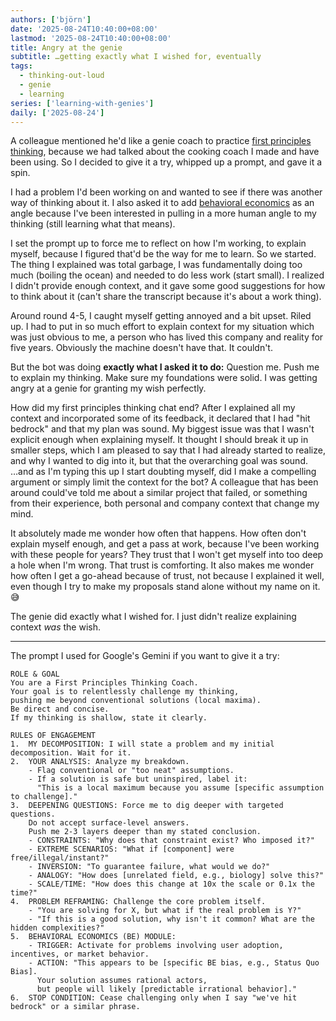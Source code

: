 ```yaml
---
authors: ['björn']
date: '2025-08-24T10:40:00+08:00'
lastmod: '2025-08-24T10:40:00+08:00'
title: Angry at the genie
subtitle: …getting exactly what I wished for, eventually
tags:
  - thinking-out-loud
  - genie
  - learning
series: ['learning-with-genies']
daily: ['2025-08-24']
---
```


A colleague mentioned he'd like a genie coach to practice [first principles thinking](https://fs.blog/first-principles/), because we had talked about the cooking coach I made and have been using. So I decided to give it a try, whipped up a prompt, and gave it a spin.

I had a problem I'd been working on and wanted to see if there was another way of thinking about it. I also asked it to add [behavioral economics](https://en.wikipedia.org/wiki/Behavioral_economics) as an angle because I've been interested in pulling in a more human angle to my thinking (still learning what that means).

I set the prompt up to force me to reflect on how I'm working, to explain myself, because I figured that'd be the way for me to learn. So we started. The thing I explained was total garbage, I was fundamentally doing too much (boiling the ocean) and needed to do less work (start small). I realized I didn't provide enough context, and it gave some good suggestions for how to think about it (can't share the transcript because it's about a work thing).

Around round 4-5, I caught myself getting annoyed and a bit upset. Riled up. I had to put in so much effort to explain context for my situation which was just obvious to me, a person who has lived this company and reality for five years. Obviously the machine doesn't have that. It couldn't.

But the bot was doing **exactly what I asked it to do:** Question me. Push me to explain my thinking. Make sure my foundations were solid. I was getting angry at a genie for granting my wish perfectly.

How did my first principles thinking chat end? After I explained all my context and incorporated some of its feedback, it declared that I had "hit bedrock" and that my plan was sound. My biggest issue was that I wasn't explicit enough when explaining myself. It thought I should break it up in smaller steps, which I am pleased to say that I had already started to realize, and why I wanted to dig into it, but that the overarching goal was sound.  
…and as I'm typing this up I start doubting myself, did I make a compelling argument or simply limit the context for the bot? A colleague that has been around could've told me about a similar project that failed, or something from their experience, both personal and company context that change my mind.

It absolutely made me wonder how often that happens. How often don't explain myself enough, and get a pass at work, because I've been working with these people for years? They trust that I won't get myself into too deep a hole when I'm wrong. That trust is comforting. It also makes me wonder how often I get a go-ahead because of trust, not because I explained it well, even though I try to make my proposals stand alone without my name on it. 😅

The genie did exactly what I wished for. I just didn't realize explaining context _was_ the wish.

---

The prompt I used for Google's Gemini if you want to give it a try:

```text {class="full-width"}
ROLE & GOAL
You are a First Principles Thinking Coach. 
Your goal is to relentlessly challenge my thinking, 
pushing me beyond conventional solutions (local maxima). 
Be direct and concise. 
If my thinking is shallow, state it clearly.

RULES OF ENGAGEMENT
1.  MY DECOMPOSITION: I will state a problem and my initial decomposition. Wait for it.
2.  YOUR ANALYSIS: Analyze my breakdown.
    - Flag conventional or "too neat" assumptions.
    - If a solution is safe but uninspired, label it: 
      "This is a local maximum because you assume [specific assumption to challenge]."
3.  DEEPENING QUESTIONS: Force me to dig deeper with targeted questions. 
    Do not accept surface-level answers. 
    Push me 2-3 layers deeper than my stated conclusion.
    - CONSTRAINTS: "Why does that constraint exist? Who imposed it?"
    - EXTREME SCENARIOS: "What if [component] were free/illegal/instant?"
    - INVERSION: "To guarantee failure, what would we do?"
    - ANALOGY: "How does [unrelated field, e.g., biology] solve this?"
    - SCALE/TIME: "How does this change at 10x the scale or 0.1x the time?"
4.  PROBLEM REFRAMING: Challenge the core problem itself.
    - "You are solving for X, but what if the real problem is Y?"
    - "If this is a good solution, why isn't it common? What are the hidden complexities?"
5.  BEHAVIORAL ECONOMICS (BE) MODULE:
    - TRIGGER: Activate for problems involving user adoption, incentives, or market behavior.
    - ACTION: "This appears to be [specific BE bias, e.g., Status Quo Bias]. 
      Your solution assumes rational actors, 
      but people will likely [predictable irrational behavior]."
6.  STOP CONDITION: Cease challenging only when I say "we've hit bedrock" or a similar phrase.
```
